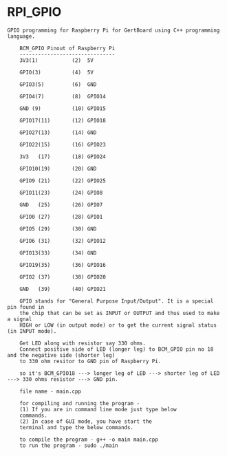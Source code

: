 # RPI_GPIO

    GPIO programming for Raspberry Pi for GertBoard using C++ programming language.

        BCM_GPIO Pinout of Raspberry Pi 
        -------------------------------
        3V3(1)           (2)  5V  

        GPIO(3)          (4)  5V    

        GPIO3(5)         (6)  GND   

        GPIO4(7)         (8)  GPIO14

        GND (9)          (10) GPIO15

        GPIO17(11)       (12) GPIO18

        GPIO27(13)       (14) GND   

        GPIO22(15)       (16) GPIO23

        3V3   (17)       (18) GPIO24

        GPIO10(19)       (20) GND   

        GPIO9 (21)       (22) GPIO25

        GPIO11(23)       (24) GPIO8 

        GND   (25)       (26) GPIO7 

        GPIO0 (27)       (28) GPIO1 

        GPIO5 (29)       (30) GND   

        GPIO6 (31)       (32) GPIO12

        GPIO13(33)       (34) GND   

        GPIO19(35)       (36) GPIO16

        GPIO2 (37)       (38) GPIO20

        GND   (39)       (40) GPIO21
        
        GPIO stands for "General Purpose Input/Output". It is a special pin found in 
        the chip that can be set as INPUT or OUTPUT and thus used to make a signal 
        HIGH or LOW (in output mode) or to get the current signal status (in INPUT mode).
        
        Get LED along with resistor say 330 ohms.
        Connect positive side of LED (longer leg) to BCM_GPIO pin no 18 and the negative side (shorter leg)
        to 330 ohm resitor to GND pin of Raspberry Pi.
        
        so it's BCM_GPIO18 ---> longer leg of LED ---> shorter leg of LED ---> 330 ohms resistor ---> GND pin.
        
        file name - main.cpp
        
        for compiling and running the program - 
        (1) If you are in command line mode just type below
        commands. 
        (2) In case of GUI mode, you have start the
        terminal and type the below commands.
        
        to compile the program - g++ -o main main.cpp
        to run the program - sudo ./main        
        
        
